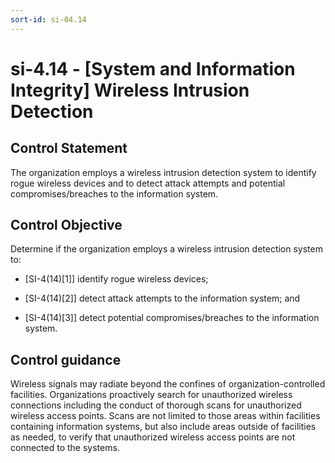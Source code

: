 ```yaml
---
sort-id: si-04.14
---
```


# si-4.14 - \[System and Information Integrity\] Wireless Intrusion Detection

## Control Statement

The organization employs a wireless intrusion detection system to identify rogue wireless devices and to detect attack attempts and potential compromises/breaches to the information system.

## Control Objective

Determine if the organization employs a wireless intrusion detection system to:

- \[SI-4(14)[1]\] identify rogue wireless devices;

- \[SI-4(14)[2]\] detect attack attempts to the information system; and

- \[SI-4(14)[3]\] detect potential compromises/breaches to the information system.

## Control guidance

Wireless signals may radiate beyond the confines of organization-controlled facilities. Organizations proactively search for unauthorized wireless connections including the conduct of thorough scans for unauthorized wireless access points. Scans are not limited to those areas within facilities containing information systems, but also include areas outside of facilities as needed, to verify that unauthorized wireless access points are not connected to the systems.

